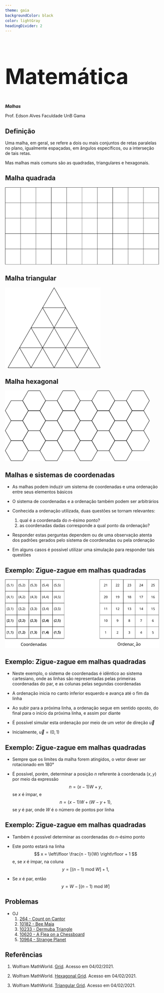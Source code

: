 ```yaml
---
theme: gaia
backgroundColor: black
color: lightGray
headingDivider: 2
---
```


<style>
    section {
        font-size: 30px;
    }

    h1 {
        font-size: 70px;
    }
</style>

<!-- _class: lead -->
# Matemática

*__Malhas__*

Prof. Edson Alves
Faculdade UnB Gama

## Definição

Uma malha, em geral, se refere a dois ou mais conjuntos de retas paralelas no plano, igualmente espaçadas, em ângulos específicos, ou a interseção de tais retas.

Mas malhas mais comuns são as quadradas, triangulares e hexagonais.

## Malha quadrada

![bg invert center 65%](figs/squares.svg)

## Malha triangular

![bg invert center 45%](figs/triangles.svg)

## Malha hexagonal

![bg invert center 65%](figs/hexagons.svg)

## Malhas e sistemas de coordenadas

- As malhas podem induzir um sistema de coordenadas e uma ordenação entre seus elementos básicos

- O sistema de coordenadas e a ordenação também podem ser arbitrários

- Conhecida a ordenação utilizada, duas questões se tornam relevantes:

    1. qual é a coordenada do $n$-ésimo ponto?
    1. as coordenadas dadas corresponde a qual ponto da ordenação?

- Responder estas perguntas dependem ou de uma observação atenta dos padrões gerados pelo sistema de coordenadas ou pela ordenação

- Em alguns casos é possível utilizar uma simulação para responder tais questões

## Exemplo: Zigue-zague em malhas quadradas

![bg invert center 75%](figs/zigzag.svg)

## Exemplo: Zigue-zague em malhas quadradas

- Neste exemplo, o sistema de coordenadas é idêntico ao sistema cartesiano, onde as linhas são representadas pelas primeiras coordenadas do par, e as colunas pelas segundas coordenadas

- A ordenação inicia no canto inferior esquerdo e avança até o fim da linha

- Ao subir para a próxima linha, a ordenação segue em sentido oposto, do final para o início da próxima linha, e assim por diante

- É possível simular esta ordenação por meio de um vetor de direção $\vec{u}$

- Inicialmente, $\vec{u} = (0, 1)$

## Exemplo: Zigue-zague em malhas quadradas

- Sempre que os limites da malha forem atingidos, o vetor dever ser rotacionado em 180° 

- É possível, porém, determinar a posição $n$ referente à coordenada $(x, y)$ por meio da expressão
$$
    n = (x - 1)W + y,
$$
se $x$ é ímpar, e
$$
    n = (x - 1)W + (W - y + 1),
$$
se $y$ é par, onde $W$ é o número de pontos por linha

## Exemplo: Zigue-zague em malhas quadradas

- Também é possível determinar as coordenadas do $n$-ésimo ponto

- Este ponto estará na linha
$$
    x = \left\lfloor \frac{n - 1}{W} \right\rfloor + 1
$$
e, se $x$ é ímpar, na coluna
$$
    y = [(n - 1)\ \mathrm{mod}\ W] + 1,
$$

- Se $x$ é par, então
$$
    y = W - [(n - 1)\ \mathrm{mod}\ W]
$$

## Problemas

- OJ
    1. [264 - Count on Cantor](https://onlinejudge.org/index.php?option=com_onlinejudge&Itemid=8&category=24&page=show_problem&problem=200)
    1. [10182 - Bee Maja](https://onlinejudge.org/index.php?option=com_onlinejudge&Itemid=8&category=24&page=show_problem&problem=1123)
    1. [10233 - Dermuba Triangle](https://onlinejudge.org/index.php?option=com_onlinejudge&Itemid=8&category=24&page=show_problem&problem=1174)
    1. [10620 - A Flea on a Chessboard](https://onlinejudge.org/index.php?option=com_onlinejudge&Itemid=8&category=24&page=show_problem&problem=1561)
    1. [10964 - Strange Planet](https://onlinejudge.org/index.php?option=com_onlinejudge&Itemid=8&category=24&page=show_problem&problem=1905)

## Referências

1. Wolfram MathWorld. [Grid](https://mathworld.wolfram.com/Grid.html). Acesso em 04/02/2021.

1. Wolfram MathWorld. [Hexagonal Grid](https://mathworld.wolfram.com/HexagonalGrid.html). Acesso em 04/02/2021.

1. Wolfram MathWorld. [Triangular Grid](https://mathworld.wolfram.com/TriangularGrid.html). Acesso em 04/02/2021.
